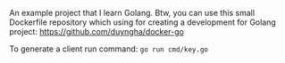 An example project that I learn Golang. Btw, you can use this small Dockerfile repository which using for creating a development for Golang project: https://github.com/duyngha/docker-go

To generate a client run command: `go run cmd/key.go`
